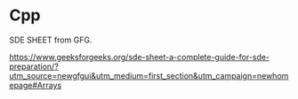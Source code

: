 # Cpp

SDE SHEET from GFG.

https://www.geeksforgeeks.org/sde-sheet-a-complete-guide-for-sde-preparation/?utm_source=newgfgui&utm_medium=first_section&utm_campaign=newhomepage#Arrays
